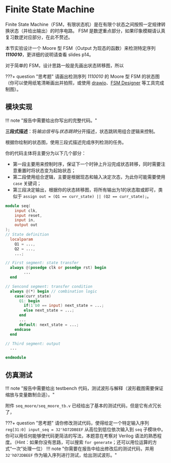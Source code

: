 # Finite State Machine

Finite State Machine（FSM，有限状态机）是在有限个状态之间按照一定规律转换状态（并给出输出）的时序电路。 FSM 是数逻重点部分，如果印象模糊请认真复习数逻对应部分，在此不赘述。

本节实验设计一个 Moore 型 FSM（Output 为现态的函数）来检测特定序列 ***1110010***，更详细的说明请查看 slides p14。

对于简单的 FSM，设计思路一般是先画出状态转移图，所以

???+ question "思考题"
    请画出检测序列 *1110010* 的 Moore 型 FSM 的状态图（你可以使用纸笔清晰画出并拍照，或使用 [drawio](https://app.diagrams.net/)、[FSM Designer](https://madebyevan.com/fsm/) 等工具完成制图）。

## 模块实现

!!! note "报告中需要给出你写出的完整代码。"

**三段式描述**：将*输出信号*与*状态跳转*分开描述，状态跳转用组合逻辑来控制。

根据你绘制的状态图，使用三段式描述完成序列检测的任务。

你的代码主体将主要分为以下几个部分：

* 第一段主要用来控制时序，保证下一个时钟上升沿完成状态转移，同时需要注意重置时将状态变为起始状态；
* 第二段使用组合逻辑，主要是根据现态和输入决定次态，为此你可能需要使用 `case` 关键词；
* 第三段决定输出，根据你的状态转移图，将所有输出为1的状态取或即可，类似于 `assign out = (Q1 == curr_state) || (Q2 == curr_state);`。

```verilog linenums="1" title="seq.v"
module seq(
	input clk,
	input reset,
	input in,
	output out
);
// State definition
  localparam 
    Q1 = ...,
    Q2 = ...,
    ...;

// First segment: state transfer
  always @(posedge clk or posedge rst) begin
        ...
  end

// Sencond segment: transfer condition
  always @(*) begin // combination logic
    case(curr_state)
      Q1: begin
        if(1'b0 == input) next_state = ...;
        else next_state = ...;
      end
      ...
      default: next_state = ...;
    endcase
  end

// Third segment: output
  ...

endmodule
```

## 仿真测试

!!! note "报告中需要给出 testbench 代码，测试波形与解释（波形截图需要保证缩放与变量数制合适）。"

附件 `seq_moore/seq_moore_tb.v` 已经给出了基本的测试代码，但是它有点冗长了，

???+ question "思考题"
    请你修改测试代码，使得给定一个特定输入序列 `reg[31:0] input_seq = 32'hD72DBEEF` 从高位到低位依次输入到 `seq` 子模块中。你可以用任何能够使代码更简洁的写法，本题意在考察对 Verilog 语法的熟悉程度。（Hint：如果你没有思路，可以搜索 `for generate`；还可以用位运算的方式“一次”处理一位）
    !!! note "你需要在报告中给出修改后的测试代码，并用 `32'hD72DBEEF` 作为输入序列进行测试，给出测试波形。"